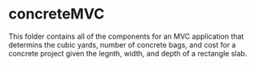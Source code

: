 # concreteMVC

This folder contains all of the components for an MVC application that determins 
the cubic yards, number of concrete bags, and cost for a concrete project given the 
legnth, width, and depth of a rectangle slab.
